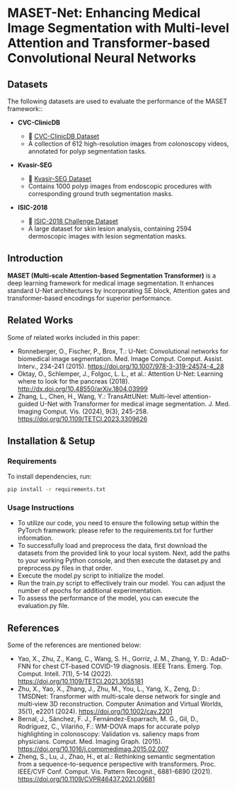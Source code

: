 # **MASET-Net: Enhancing Medical Image Segmentation with Multi-level Attention and Transformer-based Convolutional Neural Networks**  

## **Datasets**  
The following datasets are used to evaluate the performance of the MASET framework::  

- **CVC-ClinicDB**  
  - 📂 [CVC-ClinicDB Dataset](https://www.kaggle.com/datasets/sjhuang26/cvcclinicdb)  
  - A collection of 612 high-resolution images from colonoscopy videos, annotated for polyp segmentation tasks.  

- **Kvasir-SEG**  
  - 📂 [Kvasir-SEG Dataset](https://www.kaggle.com/datasets/andrewmvd/kvasir-seg)  
  - Contains 1000 polyp images from endoscopic procedures with corresponding ground truth segmentation masks.  

- **ISIC-2018**  
  - 📂 [ISIC-2018 Challenge Dataset](https://challenge2018.isic-archive.com/)  
  - A large dataset for skin lesion analysis, containing 2594 dermoscopic images with lesion segmentation masks.  

## **Introduction**  
**MASET (Multi-scale Attention-based Segmentation Transformer)** is a deep learning framework for medical image segmentation. It enhances standard U-Net architectures by incorporating SE block, Attention gates and transformer-based encodings for superior performance.  

## **Related Works**
Some of related works included in this paper:
- Ronneberger, O., Fischer, P., Brox, T.: U-Net: Convolutional networks for biomedical image segmentation. Med. Image Comput. Comput. Assist. Interv., 234-241 (2015). https://doi.org/10.1007/978-3-319-24574-4_28
- Oktay, O., Schlemper, J., Folgoc, L. L., et al.: Attention U-Net: Learning where to look for the pancreas (2018). http://dx.doi.org/10.48550/arXiv.1804.03999
- Zhang, L., Chen, H., Wang, Y.: TransAttUNet: Multi-level attention-guided U-Net with Transformer for medical image segmentation. J. Med. Imaging Comput. Vis. (2024), 9(3), 245-258. https://doi.org/10.1109/TETCI.2023.3309626

## **Installation & Setup**  

### **Requirements**  
To install dependencies, run:  

```bash
pip install -r requirements.txt
```
### **Usage Instructions**
- To utilize our code, you need to ensure the following setup within the PyTorch framework: please refer to the requirements.txt for further information.
- To successfully load and preprocess the data, first download the datasets from the provided link to your local system. Next, add the paths to your working Python console, and then execute the dataset.py and preprocess.py files in that order.
- Execute the model.py script to initialize the model.
- Run the train.py script to effectively train our model. You can adjust the number of epochs for additional experimentation.
- To assess the performance of the model, you can execute the evaluation.py file.

## **References**
Some of the references are mentioned below:
- Yao, X., Zhu, Z., Kang, C., Wang, S. H., Gorriz, J. M., Zhang, Y. D.: AdaD-FNN for chest CT-based COVID-19 diagnosis. IEEE Trans. Emerg. Top. Comput. Intell. 7(1), 5-14 (2022). https://doi.org/10.1109/TETCI.2021.3055181
- Zhu, X., Yao, X., Zhang, J., Zhu, M., You, L., Yang, X., Zeng, D.: TMSDNet: Transformer with multi‐scale dense network for single and multi‐view 3D reconstruction. Computer Animation and Virtual Worlds, 35(1), e2201 (2024). https://doi.org/10.1002/cav.2201
- Bernal, J., Sánchez, F. J., Fernández-Esparrach, M. G., Gil, D., Rodríguez, C., Vilariño, F.: WM-DOVA maps for accurate polyp highlighting in colonoscopy: Validation vs. saliency maps from physicians. Comput. Med. Imaging Graph. (2015). https://doi.org/10.1016/j.compmedimag.2015.02.007
- Zheng, S., Lu, J., Zhao, H., et al.: Rethinking semantic segmentation from a sequence-to-sequence perspective with transformers. Proc. IEEE/CVF Conf. Comput. Vis. Pattern Recognit., 6881-6890 (2021). https://doi.org/10.1109/CVPR46437.2021.00681
